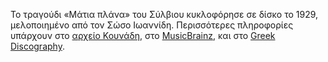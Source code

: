 Το τραγούδι «Μάτια πλάνα» του Σύλβιου κυκλοφόρησε σε δίσκο το 1929, μελοποιημένο από τον Σώσο Ιωαννίδη. Περισσότερες
πληροφορίες υπάρχουν στο [αρχείο Κουνάδη](https://vmrebetiko.gr/item/?id=9576), στο
[MusicBrainz](https://musicbrainz.org/release/95337720-573d-4a9d-8f67-a1b9f07de928), και στο
[Greek Discography](https://www.greekdiscography.gr/RecordCode.htm?RecordCode=GA-1389&RecordTitle=&RecordCompany=ODEON%20(ELLADOS)%2078%20STROFES&RecordType=78).
